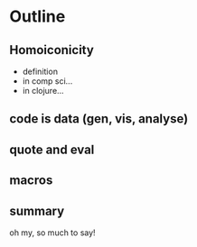 # Outline

## Homoiconicity

* definition
* in comp sci...
* in clojure...

## code is data (gen, vis, analyse)

## quote and eval

## macros


## summary

oh my, so much to say!
